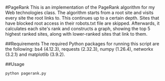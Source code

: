 #PageRank
This is an implementation of the PageRank algorithm for my Web technologies class. The algorithm starts from a root site and visits every site the root links to. This continues up to a certain depth. Sites that have blocked root access in their robots.txt file are skipped. Afterwards, it calculates each site's rank and constructs a graph, showing the top 5 highest ranked sites, along with lower-ranked sites that link to them.

##Requirements
The required Python packages for running this script are the following: bs4 (4.12.3), requests (2.32.3), numpy (1.26.4), networkx (3.2.1) and matplotlib (3.9.2).

##Usage
```
python pagerank.py
```
